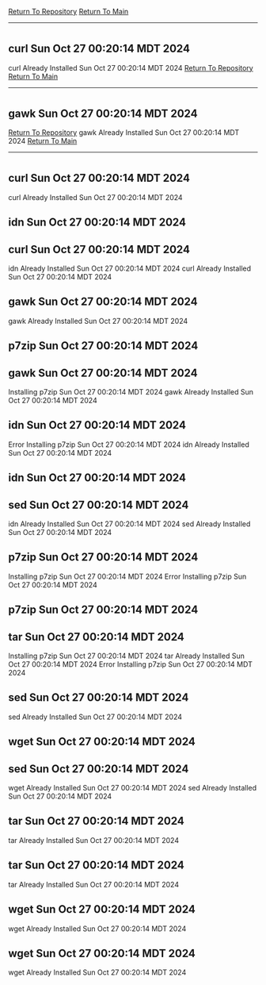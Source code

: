 [Return To Repository](https://github.com/DigitalWarrior/piholeparser/)
[Return To Main](https://github.com/DigitalWarrior/piholeparser/blob/master/RecentRunLogs/Mainlog.md)
____________________________________
# 
## curl Sun Oct 27 00:20:14 MDT 2024
curl Already Installed Sun Oct 27 00:20:14 MDT 2024
[Return To Repository](https://github.com/DigitalWarrior/piholeparser/)
[Return To Main](https://github.com/DigitalWarrior/piholeparser/blob/master/RecentRunLogs/Mainlog.md)
____________________________________
# 
## gawk Sun Oct 27 00:20:14 MDT 2024
[Return To Repository](https://github.com/DigitalWarrior/piholeparser/)
gawk Already Installed Sun Oct 27 00:20:14 MDT 2024
[Return To Main](https://github.com/DigitalWarrior/piholeparser/blob/master/RecentRunLogs/Mainlog.md)
____________________________________
# 
## curl Sun Oct 27 00:20:14 MDT 2024
curl Already Installed Sun Oct 27 00:20:14 MDT 2024
## idn Sun Oct 27 00:20:14 MDT 2024
## curl Sun Oct 27 00:20:14 MDT 2024
idn Already Installed Sun Oct 27 00:20:14 MDT 2024
curl Already Installed Sun Oct 27 00:20:14 MDT 2024
## gawk Sun Oct 27 00:20:14 MDT 2024
gawk Already Installed Sun Oct 27 00:20:14 MDT 2024
## p7zip Sun Oct 27 00:20:14 MDT 2024
## gawk Sun Oct 27 00:20:14 MDT 2024
Installing p7zip Sun Oct 27 00:20:14 MDT 2024
gawk Already Installed Sun Oct 27 00:20:14 MDT 2024
## idn Sun Oct 27 00:20:14 MDT 2024
Error Installing p7zip Sun Oct 27 00:20:14 MDT 2024
idn Already Installed Sun Oct 27 00:20:14 MDT 2024
## idn Sun Oct 27 00:20:14 MDT 2024
## sed Sun Oct 27 00:20:14 MDT 2024
idn Already Installed Sun Oct 27 00:20:14 MDT 2024
sed Already Installed Sun Oct 27 00:20:14 MDT 2024
## p7zip Sun Oct 27 00:20:14 MDT 2024
Installing p7zip Sun Oct 27 00:20:14 MDT 2024
Error Installing p7zip Sun Oct 27 00:20:14 MDT 2024
## p7zip Sun Oct 27 00:20:14 MDT 2024
## tar Sun Oct 27 00:20:14 MDT 2024
Installing p7zip Sun Oct 27 00:20:14 MDT 2024
tar Already Installed Sun Oct 27 00:20:14 MDT 2024
Error Installing p7zip Sun Oct 27 00:20:14 MDT 2024
## sed Sun Oct 27 00:20:14 MDT 2024
sed Already Installed Sun Oct 27 00:20:14 MDT 2024
## wget Sun Oct 27 00:20:14 MDT 2024
## sed Sun Oct 27 00:20:14 MDT 2024
wget Already Installed Sun Oct 27 00:20:14 MDT 2024
sed Already Installed Sun Oct 27 00:20:14 MDT 2024
## tar Sun Oct 27 00:20:14 MDT 2024
tar Already Installed Sun Oct 27 00:20:14 MDT 2024
## tar Sun Oct 27 00:20:14 MDT 2024
tar Already Installed Sun Oct 27 00:20:14 MDT 2024
## wget Sun Oct 27 00:20:14 MDT 2024
wget Already Installed Sun Oct 27 00:20:14 MDT 2024
## wget Sun Oct 27 00:20:14 MDT 2024
wget Already Installed Sun Oct 27 00:20:14 MDT 2024
